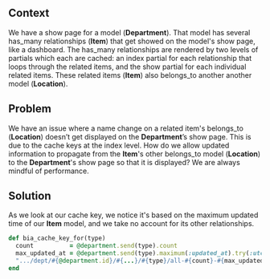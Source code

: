 ## Context

We have a show page for a model (**Department**). That model has several has_many relationships (**Item**) that get showed on the model's show page,
like a dashboard. The has_many relationships are rendered by two levels of partials which each are cached: an index
partial for each relationship that loops through the related items, and the show partial for each individual related items.
These related items (**Item**) also belongs_to another another model (**Location**).

## Problem

We have an issue where a name change on a related item's belongs_to (**Location**) doesn’t get displayed on the **Department**’s show page.
This is due to the cache keys at the index level. How do we allow updated information to propagate from the **Item**'s other belongs_to
model (**Location**) to the **Department**'s show page so that it is displayed? We are always mindful of performance.

## Solution

As we look at our cache key, we notice it's based on the maximum updated time of our **Item** model, and we take no account for its other
relationships.

```ruby
def bia_cache_key_for(type)
  count          = @department.send(type).count
  max_updated_at = @department.send(type).maximum(:updated_at).try(:utc).try(:to_s, :number)
  ".../dept/#{@department.id}/#{...}/#{type}/all-#{count}-#{max_updated_at}"
end
```
